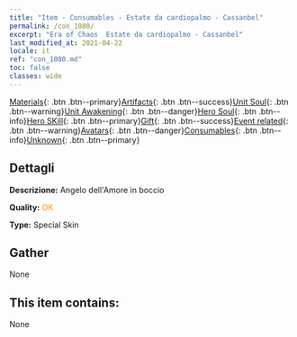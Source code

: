```yaml
---
title: "Item - Consumables - Estate da cardiopalmo - Cassanbel"
permalink: /con_1080/
excerpt: "Era of Chaos  Estate da cardiopalmo - Cassanbel"
last_modified_at: 2021-04-22
locale: it
ref: "con_1080.md"
toc: false
classes: wide
---
```

 [Materials](/ItemsIT/){: .btn .btn--primary}[Artifacts](/ItemsIT/Artifacts/){: .btn .btn--success}[Unit Soul](/ItemsIT/UnitSoul/){: .btn .btn--warning}[Unit Awakening](/ItemsIT/UnitAwakening/){: .btn .btn--danger}[Hero Soul](/ItemsIT/HeroSoul/){: .btn .btn--info}[Hero SKill](/ItemsIT/HeroSkill/){: .btn .btn--primary}[Gift](/ItemsIT/Gift/){: .btn .btn--success}[Event related](/ItemsIT/Events/){: .btn .btn--warning}[Avatars](/ItemsIT/Avatars/){: .btn .btn--danger}[Consumables](/ItemsIT/Consumables/){: .btn .btn--info}[Unknown](/ItemsIT/Unknown/){: .btn .btn--primary}

## Dettagli
 **Descrizione:** Angelo dell'Amore in boccio

 **Quality:** <span style="color: #FF8C00">OK</span>

 **Type:** Special Skin

## Gather

  None

## This item contains:

  None

